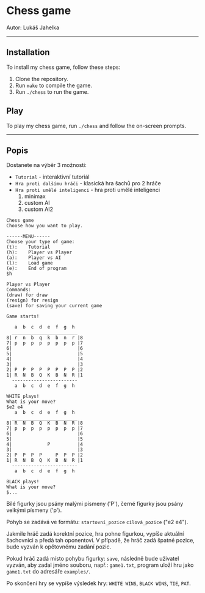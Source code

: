 # Chess game
Autor: Lukáš Jahelka

---

## Installation

To install my chess game, follow these steps:

1. Clone the repository.
2. Run `make` to compile the game.
3. Run `./chess` to run the game.

## Play

To play my chess game, run `./chess` and follow the on-screen prompts.

---

## Popis

Dostanete na výběr 3 možnosti:

* `Tutorial` - interaktivní tutoriál
* `Hra proti dalšímu hráči` - klasická hra šachů pro 2 hráče
* `Hra proti umělé inteligenci` - hra proti umělé inteligenci
    1. minimax
    2. custom AI
    3. custom AI2

```
Chess game
Choose how you want to play.

------MENU------
Choose your type of game:
(t):    Tutorial
(h):    Player vs Player
(a):    Player vs AI
(l):    Load game
(e):    End of program
$h

Player vs Player
Commands:
(draw) for draw
(resign) for resign
(save) for saving your current game

Game starts!

   a  b  c  d  e  f  g  h
  ________________________
8| r  n  b  q  k  b  n  r |8
7| p  p  p  p  p  p  p  p |7
6|                        |6
5|                        |5
4|                        |4
3|                        |3
2| P  P  P  P  P  P  P  P |2
1| R  N  B  Q  K  B  N  R |1
  ------------------------
   a  b  c  d  e  f  g  h

WHITE plays!
What is your move?
$e2 e4
   a  b  c  d  e  f  g  h
  ________________________
8| R  N  B  Q  K  B  N  R |8
7| p  p  p  p  p  p  p  p |7
6|                        |6
5|                        |5
4|             P          |4
3|                        |3
2| P  P  P  P     P  P  P |2
1| R  N  B  Q  K  B  N  R |1
  ------------------------
   a  b  c  d  e  f  g  h

BLACK plays!
What is your move?
$...
```

Bílé figurky jsou psány malými písmeny ('P'), černé figurky jsou psány velkými písmeny ('p').

Pohyb se zadává ve formátu: `startovní_pozice` `cílová_pozice` ("e2 e4").

Jakmile hráč zadá korektní pozice, hra pohne figurkou, vypíše aktuální šachovnici a předá tah oponentovi.
V případě, že hráč zadá špatné pozice, bude vyzván k opětovnému zadání pozic.

Pokud hráč zadá místo pohybu figurky: `save`, následně bude uživatel vyzván, aby zadal jméno souboru, např.: `game1.txt`, program uloží hru jako `game1.txt` do adresáře `examples/`.

Po skončení hry se vypíše výsledek hry: `WHITE WINS`, `BLACK WINS`, `TIE`, `PAT`.

